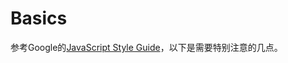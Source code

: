 # Basics
参考Google的[JavaScript Style Guide](http://google-styleguide.googlecode.com/svn/trunk/javascriptguide.xml)，以下是需要特别注意的几点。




